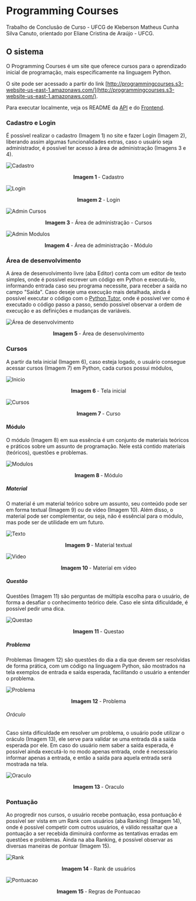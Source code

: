 # Programming Courses

Trabalho de Conclusão de Curso - UFCG de Kleberson Matheus Cunha Silva Canuto, orientado por Eliane Cristina de Araújo - UFCG.

## O sistema

O Programming Courses é um site que oferece cursos para o aprendizado inicial de programação, mais especificamente na linguagem Python. 

O site pode ser acessado a partir do link [http://programmingcourses.s3-website-us-east-1.amazonaws.com/](http://programmingcourses.s3-website-us-east-1.amazonaws.com/).

Para executar localmente, veja os README da [API](api/) e do [Frontend](programmingcourses/).
### Cadastro e Login

É possível realizar o cadastro (Imagem 1) no site e fazer Login (Imagem 2), liberando assim algumas funcionalidades extras, caso o usuário seja administrador, é possível ter acesso à área de administração (Imagens 3 e 4).

![Cadastro](fixtures/Cadastro.png)
<p align="center"> <b> Imagem 1 </b> - Cadastro </p>

![Login](fixtures/Login.png)
<p align="center"> <b> Imagem 2 </b> - Login </p>

![Admin Cursos](fixtures/Cursos_admin.png)
<p align="center"> <b> Imagem 3 </b> - Área de administração - Cursos </p>

![Admin Modulos](fixtures/Modulo_admin.png)
<p align="center"> <b> Imagem 4 </b> - Área de administração - Módulo </p>

### Área de desenvolvimento

A área de desenvolvimento livre (aba Editor) conta com um editor de texto simples, onde é possível escrever um código em Python e executá-lo, informando entrada caso seu programa necessite, para receber a saída no campo "Saída". Caso deseje uma execução mais detalhada, ainda é possível executar o código com o [Python Tutor](https://pythontutor.com/), onde é possível ver como é executado o código passo a passo, sendo possível observar a ordem de execução e as definições e mudanças de variáveis.

![Área de desenvolvimento](fixtures/Editor.png)
<p align="center"> <b> Imagem 5 </b> - Área de desenvolvimento </p>

### Cursos

A partir da tela inicial (Imagem 6), caso esteja logado, o usuário consegue acessar cursos (Imagem 7) em Python, cada cursos possui módulos, 

![Inicio](fixtures/Inicio.png)
<p align="center"> <b> Imagem 6 </b> - Tela inicial </p>

![Cursos](fixtures/Curso.png)
<p align="center"> <b> Imagem 7 </b> - Curso </p>

#### Módulo

O módulo (Imagem 8) em sua essência é um conjunto de materiais teóricos e práticos sobre um assunto de programação. Nele está contido materiais (teóricos), questões e problemas. 

![Modulos](fixtures/Modulo.png)
<p align="center"> <b> Imagem 8 </b> - Módulo </p>

##### Material

O material é um material teórico sobre um assunto, seu conteúdo pode ser em forma textual (Imagem 9) ou de vídeo (Imagem 10). Além disso, o material pode ser complementar, ou seja, não é essêncial para o módulo, mas pode ser de utilidade em um futuro.

![Texto](fixtures/Material.png)
<p align="center"> <b> Imagem 9 </b> - Material textual </p>

![Video](fixtures/Material_video.png)
<p align="center"> <b> Imagem 10 </b> - Material em vídeo </p>

##### Questão

Questões (Imagem 11) são perguntas de múltipla escolha para o usuário, de forma a desafiar o conhecimento teórico dele. Caso ele sinta dificuldade, é possível pedir uma dica. 

![Questao](fixtures/Questao.png)
<p align="center"> <b> Imagem 11 </b> - Questao </p>

##### Problema

Problemas (Imagem 12) são questões do dia a dia que devem ser resolvidas de forma prática, com um código na linguagem Python, são mostrados na tela exemplos de entrada e saída esperada, facilitando o usuário a entender o problema. 

![Problema](fixtures/Problema.png)
<p align="center"> <b> Imagem 12 </b> - Problema </p>

###### Oráculo

Caso sinta dificuldade em resolver um problema, o usuário pode utilizar o oráculo (Imagem 13), ele serve para validar se uma entrada dá a saída esperada por ele. Em caso do usuário nem saber a saída esperada, é possível ainda executá-lo no modo apenas entrada, onde é necessário informar apenas a entrada, e então a saída para aquela entrada será mostrada na tela. 

![Oraculo](fixtures/Oraculo.png)
<p align="center"> <b> Imagem 13 </b> - Oraculo </p>

### Pontuação

Ao progredir nos cursos, o usuário recebe pontuação, essa pontuação é possível ser vista em um Rank com usuários (aba Ranking) (Imagem 14), onde é possível competir com outros usuários, é válido ressaltar que a pontuação a ser recebida diminuirá conforme as tentativas erradas em questões e problemas. Ainda na aba Ranking, é possível observar as diversas maneiras de pontuar (Imagem 15).

![Rank](fixtures/Rank.png)
<p align="center"> <b> Imagem 14 </b> - Rank de usuários </p>

![Pontuacao](fixtures/Pontuacao.png)
<p align="center"> <b> Imagem 15 </b> - Regras de Pontuacao </p>